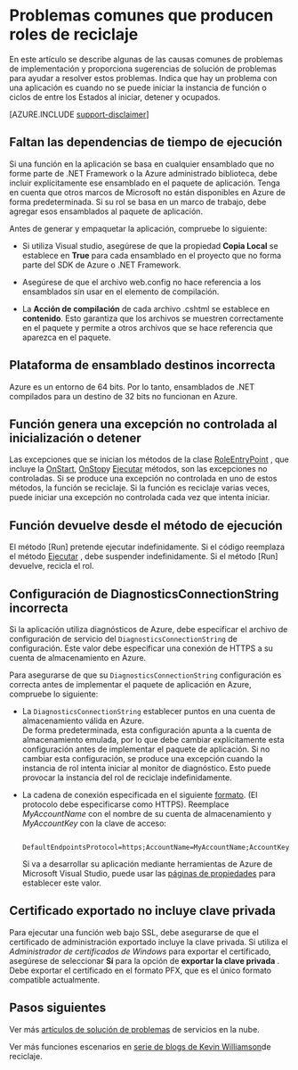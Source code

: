 <properties
   pageTitle="Causas comunes de los roles de servicio de nube de reciclaje | Microsoft Azure"
   description="Una función de servicio de nube repente recicla puede provocar tiempo de inactividad considerable. Estos son algunos problemas comunes que producen las funciones ser reciclados, que pueden ayudar a reducir el tiempo de inactividad."
   services="cloud-services"
   documentationCenter=""
   authors="simonxjx"
   manager="felixwu"
   editor=""
   tags="top-support-issue"/>
<tags
   ms.service="cloud-services"
   ms.devlang="na"
   ms.topic="article"
   ms.tgt_pltfrm="na"
   ms.workload="tbd"
   ms.date="09/02/2016"
   ms.author="v-six" />

# <a name="common-issues-that-cause-roles-to-recycle"></a>Problemas comunes que producen roles de reciclaje

En este artículo se describe algunas de las causas comunes de problemas de implementación y proporciona sugerencias de solución de problemas para ayudar a resolver estos problemas. Indica que hay un problema con una aplicación es cuando no se puede iniciar la instancia de función o ciclos de entre los Estados al iniciar, detener y ocupados.

[AZURE.INCLUDE [support-disclaimer](../../includes/support-disclaimer.md)]

## <a name="missing-runtime-dependencies"></a>Faltan las dependencias de tiempo de ejecución

Si una función en la aplicación se basa en cualquier ensamblado que no forme parte de .NET Framework o la Azure administrado biblioteca, debe incluir explícitamente ese ensamblado en el paquete de aplicación. Tenga en cuenta que otros marcos de Microsoft no están disponibles en Azure de forma predeterminada. Si su rol se basa en un marco de trabajo, debe agregar esos ensamblados al paquete de aplicación.

Antes de generar y empaquetar la aplicación, compruebe lo siguiente:

- Si utiliza Visual studio, asegúrese de que la propiedad **Copia Local** se establece en **True** para cada ensamblado en el proyecto que no forma parte del SDK de Azure o .NET Framework.

- Asegúrese de que el archivo web.config no hace referencia a los ensamblados sin usar en el elemento de compilación.

- La **Acción de compilación** de cada archivo .cshtml se establece en **contenido**. Esto garantiza que los archivos se muestren correctamente en el paquete y permite a otros archivos que se hace referencia que aparezca en el paquete.

## <a name="assembly-targets-wrong-platform"></a>Plataforma de ensamblado destinos incorrecta

Azure es un entorno de 64 bits. Por lo tanto, ensamblados de .NET compilados para un destino de 32 bits no funcionan en Azure.

## <a name="role-throws-unhandled-exceptions-while-initializing-or-stopping"></a>Función genera una excepción no controlada al inicialización o detener

Las excepciones que se inician los métodos de la clase [RoleEntryPoint] , que incluye la [OnStart], [OnStop]y [Ejecutar] métodos, son las excepciones no controladas. Si se produce una excepción no controlada en uno de estos métodos, la función se reciclaje. Si la función es reciclaje varias veces, puede iniciar una excepción no controlada cada vez que intenta iniciar.

## <a name="role-returns-from-run-method"></a>Función devuelve desde el método de ejecución

El método [Run] pretende ejecutar indefinidamente. Si el código reemplaza el método [Ejecutar] , debe suspender indefinidamente. Si el método [Run] devuelve, recicla el rol.

## <a name="incorrect-diagnosticsconnectionstring-setting"></a>Configuración de DiagnosticsConnectionString incorrecta

Si la aplicación utiliza diagnósticos de Azure, debe especificar el archivo de configuración de servicio del `DiagnosticsConnectionString` de configuración. Este valor debe especificar una conexión de HTTPS a su cuenta de almacenamiento en Azure.

Para asegurarse de que su `DiagnosticsConnectionString` configuración es correcta antes de implementar el paquete de aplicación en Azure, compruebe lo siguiente:  

- La `DiagnosticsConnectionString` establecer puntos en una cuenta de almacenamiento válida en Azure.  
  De forma predeterminada, esta configuración apunta a la cuenta de almacenamiento emulada, por lo que debe cambiar explícitamente esta configuración antes de implementar el paquete de aplicación. Si no cambiar esta configuración, se produce una excepción cuando la instancia de rol intenta iniciar al monitor de diagnóstico. Esto puede provocar la instancia del rol de reciclaje indefinidamente.

- La cadena de conexión especificada en el siguiente [formato](../storage/storage-configure-connection-string.md). (El protocolo debe especificarse como HTTPS). Reemplace *MyAccountName* con el nombre de su cuenta de almacenamiento y *MyAccountKey* con la clave de acceso:    

        DefaultEndpointsProtocol=https;AccountName=MyAccountName;AccountKey=MyAccountKey

  Si va a desarrollar su aplicación mediante herramientas de Azure de Microsoft Visual Studio, puede usar las [páginas de propiedades](https://msdn.microsoft.com/library/ee405486) para establecer este valor.

## <a name="exported-certificate-does-not-include-private-key"></a>Certificado exportado no incluye clave privada

Para ejecutar una función web bajo SSL, debe asegurarse de que el certificado de administración exportado incluye la clave privada. Si utiliza el *Administrador de certificados de Windows* para exportar el certificado, asegúrese de seleccionar **Sí** para la opción de **exportar la clave privada** . Debe exportar el certificado en el formato PFX, que es el único formato compatible actualmente.

## <a name="next-steps"></a>Pasos siguientes

Ver más [artículos de solución de problemas](https://azure.microsoft.com/documentation/articles/?tag=top-support-issue&product=cloud-services) de servicios en la nube.

Ver más funciones escenarios en [serie de blogs de Kevin Williamson](http://blogs.msdn.com/b/kwill/archive/2013/08/09/windows-azure-paas-compute-diagnostics-data.aspx)de reciclaje.

[RoleEntryPoint]: https://msdn.microsoft.com/library/microsoft.windowsazure.serviceruntime.roleentrypoint.aspx
[OnStart]: https://msdn.microsoft.com/library/microsoft.windowsazure.serviceruntime.roleentrypoint.onstart.aspx
[OnStop]: https://msdn.microsoft.com/library/microsoft.windowsazure.serviceruntime.roleentrypoint.onstop.aspx
[Ejecutar]: https://msdn.microsoft.com/library/microsoft.windowsazure.serviceruntime.roleentrypoint.run.aspx
